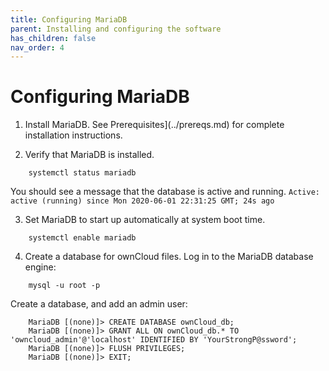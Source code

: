 ```yaml
---
title: Configuring MariaDB
parent: Installing and configuring the software
has_children: false
nav_order: 4
---
```


# Configuring MariaDB

1. Install MariaDB. See Prerequisites](../prereqs.md) for complete installation instructions.

2. Verify that MariaDB is installed.
```shell
	systemctl status mariadb
```
You should see a message that the database is active and running. 
`Active: active (running) since Mon 2020-06-01 22:31:25 GMT; 24s ago`

3. Set MariaDB to start up automatically at system boot time.
```shell
	systemctl enable mariadb
```

4. Create a database for ownCloud files. Log in to the MariaDB database engine:

```shell
	mysql -u root -p
```
Create a database, and add an admin user:  
```
	MariaDB [(none)]> CREATE DATABASE ownCloud_db;
	MariaDB [(none)]> GRANT ALL ON ownCloud_db.* TO 'owncloud_admin'@'localhost' IDENTIFIED BY 'YourStrongP@ssword';
	MariaDB [(none)]> FLUSH PRIVILEGES;
	MariaDB [(none)]> EXIT;
```